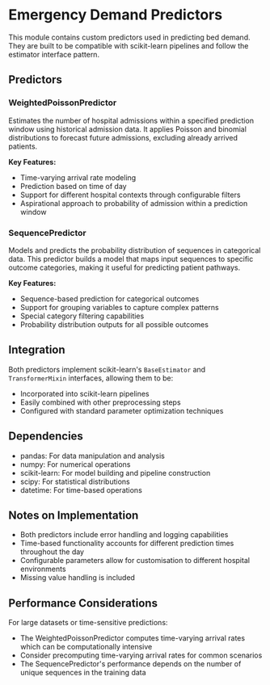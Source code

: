 # Emergency Demand Predictors

This module contains custom predictors used in predicting bed demand. They are built to be compatible with scikit-learn pipelines and follow the estimator interface pattern.

## Predictors

### WeightedPoissonPredictor

Estimates the number of hospital admissions within a specified prediction window using historical admission data. It applies Poisson and binomial distributions to forecast future admissions, excluding already arrived patients.

**Key Features:**

- Time-varying arrival rate modeling
- Prediction based on time of day
- Support for different hospital contexts through configurable filters
- Aspirational approach to probability of admission within a prediction window

### SequencePredictor

Models and predicts the probability distribution of sequences in categorical data. This predictor builds a model that maps input sequences to specific outcome categories, making it useful for predicting patient pathways.

**Key Features:**

- Sequence-based prediction for categorical outcomes
- Support for grouping variables to capture complex patterns
- Special category filtering capabilities
- Probability distribution outputs for all possible outcomes

## Integration

Both predictors implement scikit-learn's `BaseEstimator` and `TransformerMixin` interfaces, allowing them to be:

- Incorporated into scikit-learn pipelines
- Easily combined with other preprocessing steps
- Configured with standard parameter optimization techniques

## Dependencies

- pandas: For data manipulation and analysis
- numpy: For numerical operations
- scikit-learn: For model building and pipeline construction
- scipy: For statistical distributions
- datetime: For time-based operations

## Notes on Implementation

- Both predictors include error handling and logging capabilities
- Time-based functionality accounts for different prediction times throughout the day
- Configurable parameters allow for customisation to different hospital environments
- Missing value handling is included

## Performance Considerations

For large datasets or time-sensitive predictions:

- The WeightedPoissonPredictor computes time-varying arrival rates which can be computationally intensive
- Consider precomputing time-varying arrival rates for common scenarios
- The SequencePredictor's performance depends on the number of unique sequences in the training data
